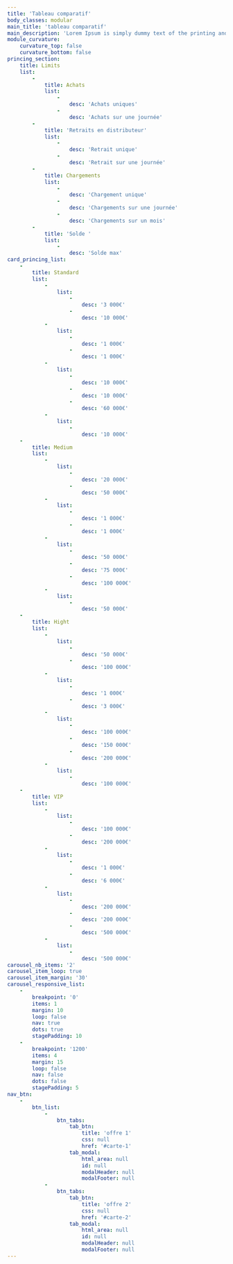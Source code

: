 ```yaml
---
title: 'Tableau comparatif'
body_classes: modular
main_title: 'tableau comparatif'
main_description: 'Lorem Ipsum is simply dummy text of the printing and typesetting industry. Lorem Ipsum has been the industry''s standard dummy text ever since the 1500s, when an unknown printer took a galley of type and scrambled it to make a type specimen book. It has survived not only five centuries, but also the leap into electronic typesetting, remaining essentially unchanged. It was popularised in the 1960s with the release of Letraset sheets containing Lorem Ipsum passages, and more recently with desktop publishing software like Aldus PageMaker including versions of Lorem Ipsum.'
module_curvature:
    curvature_top: false
    curvature_bottom: false
princing_section:
    title: Limits
    list:
        -
            title: Achats
            list:
                -
                    desc: 'Achats uniques'
                -
                    desc: 'Achats sur une journée'
        -
            title: 'Retraits en distributeur'
            list:
                -
                    desc: 'Retrait unique'
                -
                    desc: 'Retrait sur une journée'
        -
            title: Chargements
            list:
                -
                    desc: 'Chargement unique'
                -
                    desc: 'Chargements sur une journée'
                -
                    desc: 'Chargements sur un mois'
        -
            title: 'Solde '
            list:
                -
                    desc: 'Solde max'
card_princing_list:
    -
        title: Standard
        list:
            -
                list:
                    -
                        desc: '3 000€'
                    -
                        desc: '10 000€'
            -
                list:
                    -
                        desc: '1 000€'
                    -
                        desc: '1 000€'
            -
                list:
                    -
                        desc: '10 000€'
                    -
                        desc: '10 000€'
                    -
                        desc: '60 000€'
            -
                list:
                    -
                        desc: '10 000€'
    -
        title: Medium
        list:
            -
                list:
                    -
                        desc: '20 000€'
                    -
                        desc: '50 000€'
            -
                list:
                    -
                        desc: '1 000€'
                    -
                        desc: '1 000€'
            -
                list:
                    -
                        desc: '50 000€'
                    -
                        desc: '75 000€'
                    -
                        desc: '100 000€'
            -
                list:
                    -
                        desc: '50 000€'
    -
        title: Hight
        list:
            -
                list:
                    -
                        desc: '50 000€'
                    -
                        desc: '100 000€'
            -
                list:
                    -
                        desc: '1 000€'
                    -
                        desc: '3 000€'
            -
                list:
                    -
                        desc: '100 000€'
                    -
                        desc: '150 000€'
                    -
                        desc: '200 000€'
            -
                list:
                    -
                        desc: '100 000€'
    -
        title: VIP
        list:
            -
                list:
                    -
                        desc: '100 000€'
                    -
                        desc: '200 000€'
            -
                list:
                    -
                        desc: '1 000€'
                    -
                        desc: '6 000€'
            -
                list:
                    -
                        desc: '200 000€'
                    -
                        desc: '200 000€'
                    -
                        desc: '500 000€'
            -
                list:
                    -
                        desc: '500 000€'
carousel_nb_items: '2'
carousel_item_loop: true
carousel_item_margin: '30'
carousel_responsive_list:
    -
        breakpoint: '0'
        items: 1
        margin: 10
        loop: false
        nav: true
        dots: true
        stagePadding: 10
    -
        breakpoint: '1200'
        items: 4
        margin: 15
        loop: false
        nav: false
        dots: false
        stagePadding: 5
nav_btn:
    -
        btn_list:
            -
                btn_tabs:
                    tab_btn:
                        title: 'offre 1'
                        css: null
                        href: '#carte-1'
                    tab_modal:
                        html_area: null
                        id: null
                        modalHeader: null
                        modalFooter: null
            -
                btn_tabs:
                    tab_btn:
                        title: 'offre 2'
                        css: null
                        href: '#carte-2'
                    tab_modal:
                        html_area: null
                        id: null
                        modalHeader: null
                        modalFooter: null
---
```


